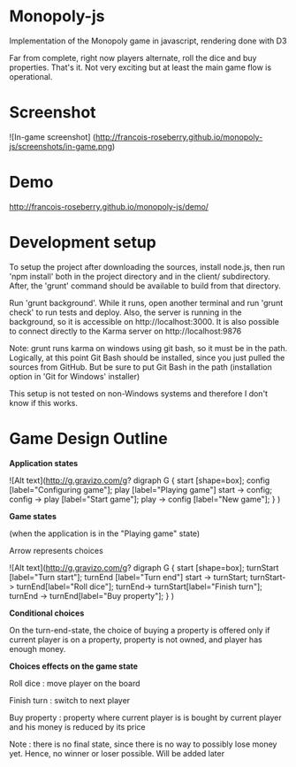 # Monopoly-js
Implementation of the Monopoly game in javascript, rendering done with D3

Far from complete, right now players alternate, roll the dice and buy properties. That's it. Not very exciting but at least the main game flow is operational.

# Screenshot

![In-game screenshot]
(http://francois-roseberry.github.io/monopoly-js/screenshots/in-game.png)

# Demo

http://francois-roseberry.github.io/monopoly-js/demo/

# Development setup

To setup the project after downloading the sources, install node.js, then run 'npm install' both in the project directory and in the client/ subdirectory. After, the 'grunt' command should be available to build from that directory.

Run 'grunt background'. While it runs, open another terminal and run 'grunt check' to run tests and deploy. Also, the server is running in the background, so it is accessible on http://localhost:3000. It is also possible to connect directly to the Karma server on http://localhost:9876

Note: grunt runs karma on windows using git bash, so it must be in the path. Logically, at this point Git Bash should be installed, since you just pulled the sources from GitHub. But be sure to put Git Bash in the path (installation option in 'Git for Windows' installer)

This setup is not tested on non-Windows systems and therefore I don't know if this works.

# Game Design Outline

**Application states**

![Alt text](http://g.gravizo.com/g?
digraph G {
start [shape=box];
config [label="Configuring game"];
play [label="Playing game"]
start -> config;
config -> play [label="Start game"];
play -> config [label="New game"];
}
)

**Game states**

(when the application is in the "Playing game" state)

Arrow represents choices

![Alt text](http://g.gravizo.com/g?
digraph G {
start [shape=box];
turnStart [label="Turn start"];
turnEnd [label="Turn end"]
start -> turnStart;
turnStart-> turnEnd[label="Roll dice"];
turnEnd-> turnStart[label="Finish turn"];
turnEnd -> turnEnd[label="Buy property"];
}
)

**Conditional choices**

On the turn-end-state, the choice of buying a property is offered only if current player is on a property, property is not owned, and player has enough money.

**Choices effects on the game state**

Roll dice : move player on the board

Finish turn : switch to next player

Buy property : property where current player is is bought by current player and his money is reduced by its price

Note : there is no final state, since there is no way to possibly lose money yet. Hence, no winner or loser possible. Will be added later
